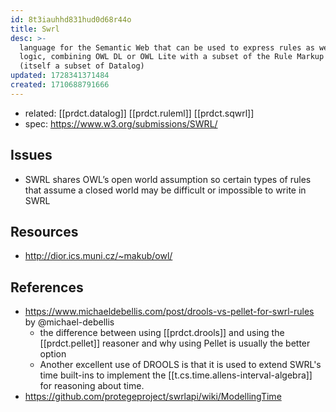 ```yaml
---
id: 8t3iauhhd831hud0d68r44o
title: Swrl
desc: >-
  language for the Semantic Web that can be used to express rules as well as
  logic, combining OWL DL or OWL Lite with a subset of the Rule Markup Language
  (itself a subset of Datalog)
updated: 1728341371484
created: 1710688791666
---
```



- related: [[prdct.datalog]] [[prdct.ruleml]] [[prdct.sqwrl]]
- spec: https://www.w3.org/submissions/SWRL/


## Issues

- SWRL shares OWL’s open world assumption so certain types of rules that assume a closed world may be difficult or impossible to write in SWRL

## Resources

- http://dior.ics.muni.cz/~makub/owl/

## References

- https://www.michaeldebellis.com/post/drools-vs-pellet-for-swrl-rules by @michael-debellis
  - the difference between using [[prdct.drools]] and using the [[prdct.pellet]] reasoner and why using Pellet is usually the better option
  - Another excellent use of DROOLS is that it is used to extend SWRL's time built-ins to implement the [[t.cs.time.allens-interval-algebra]]  for reasoning about time.
- https://github.com/protegeproject/swrlapi/wiki/ModellingTime

